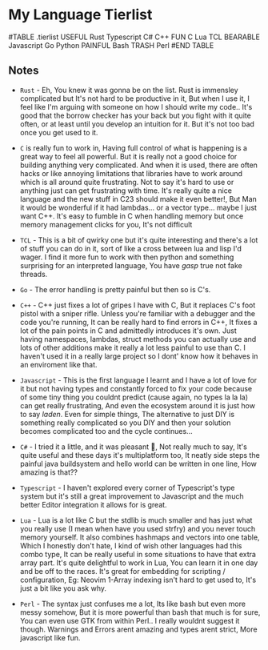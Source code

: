 # My Language Tierlist

#TABLE	.tierlist
USEFUL	Rust	Typescript	C#	C++
FUN	C	Lua	TCL
BEARABLE	Javascript	Go	Python
PAINFUL	Bash
TRASH	Perl
#END TABLE

## Notes
- `Rust` - Eh, You knew it was gonna be on the list. Rust is immensley complicated but It's not hard to be productive in it, But when I use it, I feel like I'm arguing with someone on how I should write my code..
It's good that the borrow checker has your back but you fight with it quite often, or at least until you develop an intuition for it. But it's not too bad once you get used to it.

- `C` is really fun to work in, Having full control of what is happening is a great way to feel all powerful. But it is really not a good choice for building anything very complicated.
And when it is used, there are often hacks or like annoying limitations that libraries have to work around which is all around quite frustrating. Not to say it's hard to use or anything just can get frustrating with time.
It's really quite a nice language and the new stuff in C23 should make it even better!, But Man it would be wonderful if it had lambdas... or a vector type... maybe I just want C++. It's easy to fumble in C when handling memory but once memory management clicks for you, It's not difficult

- `TCL` - This is a bit of qwirky one but it's quite interesting and there's a lot of stuff you can do in it, sort of like a cross between lua and lisp I'd wager. I find it more fun to work with then python and something surprising for an interpreted language, You have *gasp* true not fake threads.

- `Go` - The error handling is pretty painful but then so is C's.

- `C++` - C++ just fixes a lot of gripes I have with C, But it replaces C's foot pistol with a sniper rifle. Unless you're familiar with a debugger and the code you're running, It can be really hard to find errors in C++, It fixes a lot of the pain points in C and admittedly introduces it's own.
Just having namespaces, lambdas, struct methods you can actually use and lots of other additions make it really a lot less painful to use than C. I haven't used it in a really large project so I dont' know how it behaves in an enviroment like that.

- `Javascript` - This is the first language I learnt and I have a lot of love for it but not having types and constantly forced to fix your code because of some tiny thing you couldnt predict (cause again, no types la la la) can get really frustrating,
And even the ecosystem around it is just how to say *laden*. Even for simple things, The alternative to just DIY is something really complicated so you DIY and then your solution becomes complicated too and the cycle continues...

- `C#` - I tried it a little, and it was pleasant 🤷, Not really much to say, It's quite useful and these days it's multiplatform too, It neatly side steps the painful java buildsystem and hello world can be written in one line, How amazing is that??

- `Typescript` - I haven't explored every corner of Typescript's type system but it's still a great improvement to Javascript and the much better Editor integration it allows for is great.

- `Lua` - Lua is a lot like C but the stdlib is much smaller and has just what you really use (I mean when have you used strfry) and you never touch memory yourself.
It also combines hashmaps and vectors into one table, Which I honestly don't hate, I kind of wish other languages had this combo type, It can be really useful in some situations to have that extra array part.
It's quite delightful to work in Lua, You can learn it in one day and be off to the races. It's great for embedding for scripting / configuration, Eg: Neovim
1-Array indexing isn't hard to get used to, It's just a bit like you ask why.

- `Perl` - The syntax just confuses me a lot, Its like bash but even more messy somehow, But it is more powerful than bash that much is for sure, You can even use GTK from within Perl.. I really wouldnt suggest it though. Warnings and Errors arent amazing and types arent strict, More javascript like fun.
